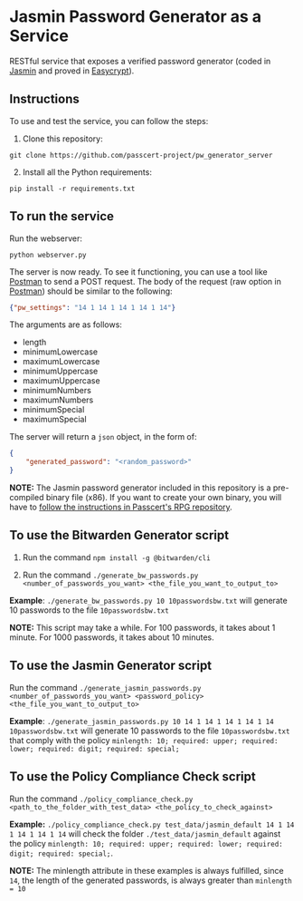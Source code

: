 # Jasmin Password Generator as a Service

RESTful service that exposes a verified password generator (coded in [Jasmin](https://github.com/jasmin-lang/jasmin) and proved in [Easycrypt](https://www.easycrypt.info)).

## Instructions
To use and test the service, you can follow the steps:

1. Clone this repository:
```
git clone https://github.com/passcert-project/pw_generator_server
```

2. Install all the Python requirements:

```
pip install -r requirements.txt
```

## To run the service

Run the webserver: 

```
python webserver.py
```
The server is now ready. To see it functioning, you can use a tool like [Postman](https://www.postman.com/) to send a POST request. 
The body of the request (raw option in [Postman](https://www.postman.com/)) should be similar to the following:

```json
{"pw_settings": "14 1 14 1 14 1 14 1 14"}
```
The arguments are as follows:

- length
- minimumLowercase
- maximumLowercase
- minimumUppercase
- maximumUppercase
- minimumNumbers
- maximumNumbers
- minimumSpecial
- maximumSpecial

The server will return a `json` object, in the form of:

```json
{
    "generated_password": "<random_password>"
}
```

**NOTE:** The Jasmin password generator included in this repository is a pre-compiled binary file (x86). If you want to create your own binary, you will have to [follow the instructions in Passcert's RPG repository](https://github.com/passcert-project/random-password-generator).

## To use the Bitwarden Generator script

1. Run the command `npm install -g @bitwarden/cli`

2. Run the command `./generate_bw_passwords.py <number_of_passwords_you_want> <the_file_you_want_to_output_to>`

**Example**: `./generate_bw_passwords.py 10 10passwordsbw.txt` will generate 10 passwords to the file `10passwordsbw.txt` 

**NOTE:** This script may take a while. For 100 passwords, it takes about 1 minute. For 1000 passwords, it takes about 10 minutes.


## To use the Jasmin Generator script

Run the command `./generate_jasmin_passwords.py <number_of_passwords_you_want> <password_policy> <the_file_you_want_to_output_to>`

**Example**: `./generate_jasmin_passwords.py 10 14 1 14 1 14 1 14 1 14 10passwordsbw.txt` will generate 10 passwords to the file `10passwordsbw.txt` that comply with the policy `minlength: 10; required: upper; required: lower; required: digit; required: special;`

## To use the Policy Compliance Check script

Run the command `./policy_compliance_check.py <path_to_the_folder_with_test_data> <the_policy_to_check_against>`

**Example:** `./policy_compliance_check.py test_data/jasmin_default 14 1 14 1 14 1 14 1 14` will check the folder `./test_data/jasmin_default` against the policy `minlength: 10; required: upper; required: lower; required: digit; required: special;`.

**NOTE:** The minlength attribute in these examples is always fulfilled, since `14`, the length of the generated passwords, is always greater than `minlength = 10` 
